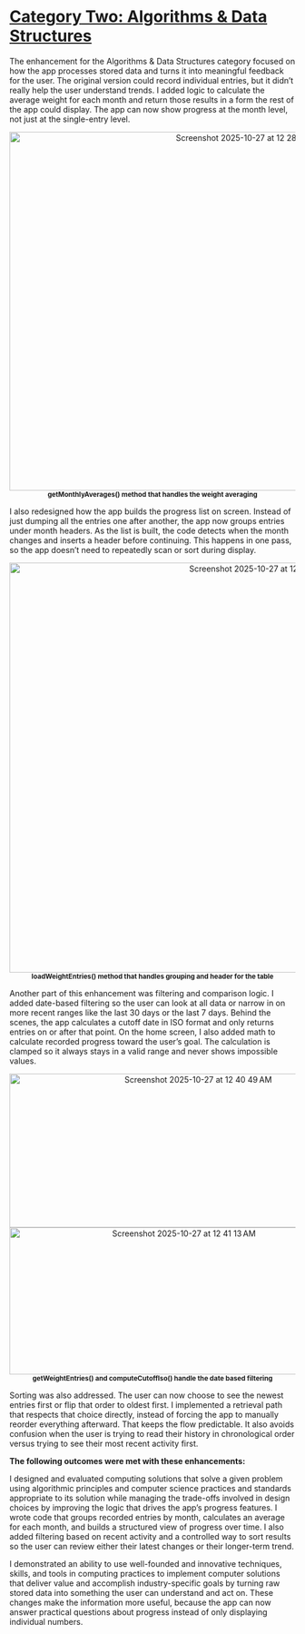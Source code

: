 # <ins>Category Two: Algorithms & Data Structures</ins>

The enhancement for the Algorithms & Data Structures category focused on how the app processes stored data and turns it into meaningful feedback for the user. The original version could record individual entries, but it didn’t really help the user understand trends. I added logic to calculate the average weight for each month and return those results in a form the rest of the app could display. The app can now show progress at the month level, not just at the single-entry level. 

<p align="center">
<img width="826" height="632" alt="Screenshot 2025-10-27 at 12 28 31 AM" src="https://github.com/user-attachments/assets/4ce0606c-cff4-4745-ae17-f5c6b31e3051" />
<br>
  <sub><strong>getMonthlyAverages() method that handles the weight averaging</strong></sub>
</p>

I also redesigned how the app builds the progress list on screen. Instead of just dumping all the entries one after another, the app now groups entries under month headers. As the list is built, the code detects when the month changes and inserts a header before continuing. This happens in one pass, so the app doesn’t need to repeatedly scan or sort during display. 

<p align="center">
<img width="873" height="722" alt="Screenshot 2025-10-27 at 12 35 41 AM" src="https://github.com/user-attachments/assets/f7f943e7-61f6-4d91-823e-b17b47591372" />
<br>
  <sub><strong>loadWeightEntries() method that handles grouping and header for the table</strong></sub>
</p>

Another part of this enhancement was filtering and comparison logic. I added date-based filtering so the user can look at all data or narrow in on more recent ranges like the last 30 days or the last 7 days. Behind the scenes, the app calculates a cutoff date in ISO format and only returns entries on or after that point. On the home screen, I also added math to calculate recorded progress toward the user’s goal. The calculation is clamped so it always stays in a valid range and never shows impossible values. 

<p align="center">
<img width="649" height="271" alt="Screenshot 2025-10-27 at 12 40 49 AM" src="https://github.com/user-attachments/assets/c65a5d09-e7e4-4940-b268-36e531138083" /> <img width="599" height="259" alt="Screenshot 2025-10-27 at 12 41 13 AM" src="https://github.com/user-attachments/assets/4d63e9f9-a6cb-4c07-87cc-ef22d3417539" />
<br>
  <sub><strong>getWeightEntries() and computeCutoffIso() handle the date based filtering</strong></sub>
</p>

Sorting was also addressed. The user can now choose to see the newest entries first or flip that order to oldest first. I implemented a retrieval path that respects that choice directly, instead of forcing the app to manually reorder everything afterward. That keeps the flow predictable. It also avoids confusion when the user is trying to read their history in chronological order versus trying to see their most recent activity first.

**The following outcomes were met with these enhancements:**

I designed and evaluated computing solutions that solve a given problem using algorithmic principles and computer science practices and standards appropriate to its solution while managing the trade-offs involved in design choices by improving the logic that drives the app’s progress features. I wrote code that groups recorded entries by month, calculates an average for each month, and builds a structured view of progress over time. I also added filtering based on recent activity and a controlled way to sort results so the user can review either their latest changes or their longer-term trend.

I demonstrated an ability to use well-founded and innovative techniques, skills, and tools in computing practices to implement computer solutions that deliver value and accomplish industry-specific goals by turning raw stored data into something the user can understand and act on. These changes make the information more useful, because the app can now answer practical questions about progress instead of only displaying individual numbers.

